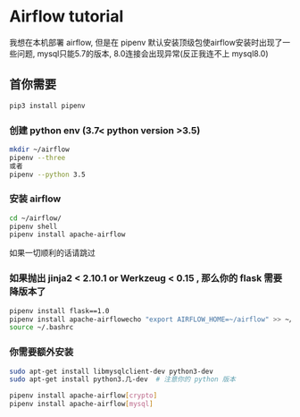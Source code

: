 # Airflow tutorial

我想在本机部署 airflow, 但是在 pipenv 默认安装顶级包使airflow安装时出现了一些问题, mysql只能5.7的版本, 8.0连接会出现异常(反正我连不上 mysql8.0)

## 首你需要
```bash
pip3 install pipenv
``` 

### 创建 python env  (3.7< python version >3.5)
```bash
mkdir ~/airflow
pipenv --three
或者
pipenv --python 3.5
```

### 安装 airflow
```bash
cd ~/airflow/
pipenv shell
pipenv install apache-airflow
```
如果一切顺利的话请跳过
### 如果抛出 jinja2 < 2.10.1 or Werkzeug < 0.15 , 那么你的 flask 需要降版本了
```bash
pipenv install flask==1.0
pipenv install apache-airflowecho "export AIRFLOW_HOME=~/airflow" >> ~/.bashrc
source ~/.bashrc
```

### 你需要额外安装
```bash
sudo apt-get install libmysqlclient-dev python3-dev
sudo apt-get install python3.几-dev  # 注意你的 python 版本

pipenv install apache-airflow[crypto]
pipenv install apache-airflow[mysql]
```
